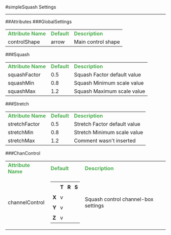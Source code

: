 <body>
#simpleSquash Settings
<hr width = 100%>
##Attributes
</table></font>
###GlobalSettings
<table><tr><td><b><font size = 3pt color = #4caf50>Attribute Name</td><td><font color = #4caf50><b>Default</td><td><font color = #4caf50><b>Description</td></tr>
<tr><td>controlShape</td>
<td>arrow</td>
<td>Main control shape</td></tr>
</table></font>
###Squash
<table><tr><td><b><font size = 3pt color = #4caf50>Attribute Name</td><td><font color = #4caf50><b>Default</td><td><font color = #4caf50><b>Description</td></tr>
<tr><td>squashFactor</td>
<td>0.5</td>
<td>Squash Factor default value</td></tr>
<tr><td>squashMin</td>
<td>0.8</td>
<td>Squash Minimum scale value</td></tr>
<tr><td>squashMax</td>
<td>1.2</td>
<td>Squash Maximum scale value</td></tr>
</table></font>
###Stretch
<table><tr><td><b><font size = 3pt color = #4caf50>Attribute Name</td><td><font color = #4caf50><b>Default</td><td><font color = #4caf50><b>Description</td></tr>
<tr><td>stretchFactor</td>
<td>0.5</td>
<td>Stretch Factor default value</td></tr>
<tr><td>stretchMin</td>
<td>0.8</td>
<td>Stretch Minimum scale value</td></tr>
<tr><td>stretchMax</td>
<td>1.2</td>
<td>Comment wasn't inserted</td></tr>
</table></font>
###ChanControl
<table><tr><td><b><font size = 3pt color = #4caf50>Attribute Name</td><td><font color = #4caf50><b>Default</td><td><font color = #4caf50><b>Description</td></tr>
<tr><td>channelControl</td>
<td>
<font size = 2pt>
<table><tr><td style="padding:6px"></td>
<td style="padding:6px"><b>T</b></td>
<td style="padding:6px"><b>R</b></td>
<td style="padding:6px"><b>S</b></td>
</tr>
<tr><td style="padding:6px"><b>X</b></td>
<td style="padding:6px">v</td>
<td style="padding:6px"></td>
<td style="padding:6px"></td>
</tr>
<tr><td style="padding:6px"><b>Y</b></td>
<td style="padding:6px">v</td>
<td style="padding:6px"></td>
<td style="padding:6px"></td>
</tr>
<tr><td style="padding:6px"><b>Z</b></td>
<td style="padding:6px">v</td>
<td style="padding:6px"></td>
<td style="padding:6px"></td>
</tr>
</table>
</font>
</td>
<td>Squash control channel-box settings</td></tr>
</table></font>
